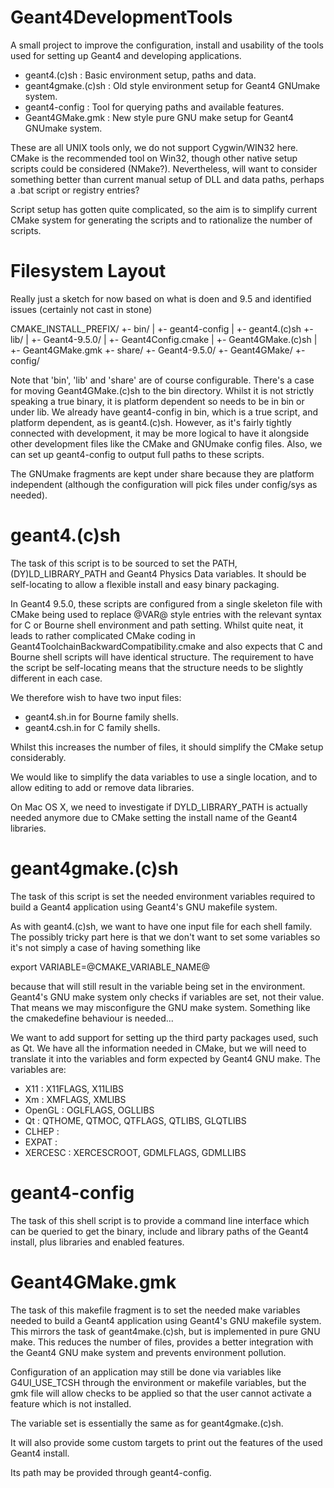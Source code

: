 Geant4DevelopmentTools
======================
A small project to improve the configuration, install and usability of
the tools used for setting up Geant4 and developing applications.

* geant4.(c)sh : Basic environment setup, paths and data.
* geant4gmake.(c)sh : Old style environment setup for Geant4 GNUmake system.
* geant4-config : Tool for querying paths and available features.
* Geant4GMake.gmk : New style pure GNU make setup for Geant4 GNUmake system.

These are all UNIX tools only, we do not support Cygwin/WIN32 here.
CMake is the recommended tool on Win32, though other native setup scripts
could be considered (NMake?). Nevertheless, will want to consider
something better than current manual setup of DLL and data paths, perhaps
a .bat script or registry entries?

Script setup has gotten quite complicated, so the aim is to simplify current
CMake system for generating the scripts and to rationalize the number
of scripts.


Filesystem Layout
=================
Really just a sketch for now based on what is doen and 9.5 and identified
issues (certainly not cast in stone)

CMAKE_INSTALL_PREFIX/
+- bin/
|  +- geant4-config
|  +- geant4.(c)sh
+- lib/
|   +- Geant4-9.5.0/
|      +- Geant4Config.cmake
|      +- Geant4GMake.(c)sh
|      +- Geant4GMake.gmk
+- share/
   +- Geant4-9.5.0/
      +- Geant4GMake/
         +- config/

Note that 'bin', 'lib' and 'share' are of course configurable.
There's a case for moving Geant4GMake.(c)sh to the bin directory. Whilst
it is not strictly speaking a true binary, it is platform dependent so
needs to be in bin or under lib. We already have geant4-config in bin,
which is a true script, and platform dependent, as is geant4.(c)sh.
However, as it's fairly tightly connected with development, it may be
more logical to have it alongside other development files like the
CMake and GNUmake config files. Also, we can set up geant4-config
to output full paths to these scripts.

The GNUmake fragments are kept under share because they are platform
independent (although the configuration will pick files under
config/sys as needed).


geant4.(c)sh
============
The task of this script is to be sourced to set the PATH, 
(DY)LD_LIBRARY_PATH and Geant4 Physics Data variables. It should be 
self-locating to allow a flexible install and easy binary packaging.

In Geant4 9.5.0, these scripts are configured from a single skeleton
file with CMake being used to replace @VAR@ style entries with the relevant 
syntax for C or Bourne shell environment and path setting. Whilst quite
neat, it leads to rather complicated CMake coding in 
Geant4ToolchainBackwardCompatibility.cmake and also expects that C and
Bourne shell scripts will have identical structure. The requirement to
have the script be self-locating means that the structure needs to 
be slightly different in each case.

We therefore wish to have two input files:

* geant4.sh.in for Bourne family shells.
* geant4.csh.in for C family shells.

Whilst this increases the number of files, it should simplify the CMake
setup considerably.

We would like to simplify the data variables to use a single location,
and to allow editing to add or remove data libraries.

On Mac OS X, we need to investigate if DYLD_LIBRARY_PATH is actually
needed anymore due to CMake setting the install name of the Geant4
libraries.


geant4gmake.(c)sh
================
The task of this script is set the needed environment variables required
to build a Geant4 application using Geant4's GNU makefile system.

As with geant4.(c)sh, we want to have one input file for each shell family.
The possibly tricky part here is that we don't want to set some variables
so it's not simply a case of having something like

export VARIABLE=@CMAKE_VARIABLE_NAME@

because that will still result in the variable being set in the environment.
Geant4's GNU make system only checks if variables are set, not their value.
That means we may misconfigure the GNU make system. Something like the
cmakedefine behaviour is needed...

We want to add support for setting up the third party packages used, such
as Qt. We have all the information needed in CMake, but we will need to
translate it into the variables and form expected by Geant4 GNU make.
The variables are:

* X11 : X11FLAGS, X11LIBS
* Xm  : XMFLAGS, XMLIBS
* OpenGL : OGLFLAGS, OGLLIBS
* Qt :  QTHOME, QTMOC, QTFLAGS, QTLIBS, GLQTLIBS
* CLHEP :
* EXPAT :
* XERCESC : XERCESCROOT, GDMLFLAGS, GDMLLIBS


geant4-config
=============
The task of this shell script is to provide a command line interface which
can be queried to get the binary, include and library paths of the Geant4
install, plus libraries and enabled features.


Geant4GMake.gmk
===============
The task of this makefile fragment is to set the needed make variables
needed to build a Geant4 application using Geant4's GNU makefile system.
This mirrors the task of geant4make.(c)sh, but is implemented in pure
GNU make. This reduces the number of files, provides a better integration
with the Geant4 GNU make system and prevents environment pollution.

Configuration of an application may still be done via variables like
G4UI_USE_TCSH through the environment or makefile variables, but the gmk
file will allow checks to be applied so that the user cannot activate a
feature which is not installed.

The variable set is essentially the same as for geant4gmake.(c)sh.

It will also provide some custom targets to print out the features of the
used Geant4 install.

Its path may be provided through geant4-config.   
